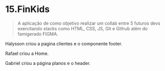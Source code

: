 # 15.FinKids

> A aplicação de como objetivo realizar um collab entre 5 futuros devs exercitando stacks como HTML, CSS, JS, Git e Github além do famigerado FIGMA.

Halysson criou a pagina clientes e o componente footer.


Rafael criou a Home.


Gabriel criou a página planos e o header.